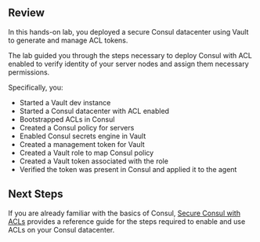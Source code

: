 ## Review

In this hands-on lab, you deployed a secure Consul datacenter using
Vault to generate and manage ACL tokens.

The lab guided you through the steps necessary to deploy Consul
with ACL enabled to verify identity of your server nodes and assign them necessary permissions.

Specifically, you:
- Started a Vault dev instance
- Started a Consul datacenter with ACL enabled
- Bootstrapped ACLs in Consul
- Created a Consul policy for servers
- Enabled Consul secrets engine in Vault
- Created a management token for Vault
- Created a Vault role to map Consul policy
- Created a Vault token associated with the role
- Verified the token was present in Consul and applied it to the agent

## Next Steps

If you are already familiar with the basics of Consul,
[Secure Consul with ACLs](https://learn.hashicorp.com/consul/security-networking/production-acls)
provides a reference guide for the steps required to
enable and use ACLs on your Consul datacenter.
